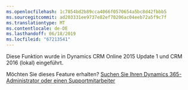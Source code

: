 ```yaml
---
ms.openlocfilehash: 1c7854bd2b89cca4066f0570654a5bc8d42fbbb5
ms.sourcegitcommit: ad203331ee9737e82ef70206ac04eeb72a5f9c7f
ms.translationtype: MT
ms.contentlocale: de-DE
ms.lasthandoff: 06/18/2019
ms.locfileid: "67213541"
---
```

Diese Funktion wurde in Dynamics CRM Online 2015 Update 1 und CRM 2016 (lokal) eingeführt.  
  
 Möchten Sie dieses Feature erhalten? [Suchen Sie Ihren Dynamics 365-Administrator oder einen Supportmitarbeiter](../basics/find-administrator-support.md)